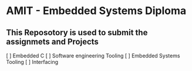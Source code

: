 # AMIT - Embedded Systems Diploma 
## This Reposotory is used to submit the assignmets and Projects 

[ ] Embedded C
[ ] Software engineering Tooling
[ ] Embedded Systems Tooling
[ ] Interfacing
